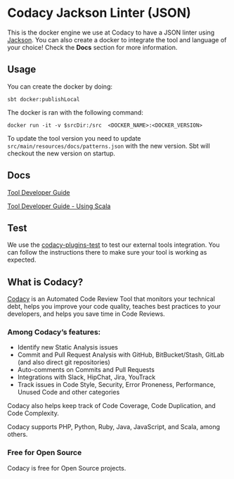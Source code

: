 # Codacy Jackson Linter (JSON)

This is the docker engine we use at Codacy to have a JSON linter using [Jackson](https://github.com/FasterXML/jackson-core).
You can also create a docker to integrate the tool and language of your choice!
Check the **Docs** section for more information.

## Usage

You can create the docker by doing:

    sbt docker:publishLocal

The docker is ran with the following command:

    docker run -it -v $srcDir:/src  <DOCKER_NAME>:<DOCKER_VERSION>

To update the tool version you need to update `src/main/resources/docs/patterns.json` with
the new version. Sbt will checkout the new version on startup.

## Docs

[Tool Developer Guide](https://support.codacy.com/hc/en-us/articles/207994725-Tool-Developer-Guide)

[Tool Developer Guide - Using Scala](https://support.codacy.com/hc/en-us/articles/207280379-Tool-Developer-Guide-Using-Scala)

## Test

We use the [codacy-plugins-test](https://github.com/codacy/codacy-plugins-test) to test our external tools integration.
You can follow the instructions there to make sure your tool is working as expected.

## What is Codacy?

[Codacy](https://www.codacy.com/) is an Automated Code Review Tool that monitors your technical debt, helps you improve your code quality, teaches best practices to your developers, and helps you save time in Code Reviews.

### Among Codacy’s features:

-   Identify new Static Analysis issues
-   Commit and Pull Request Analysis with GitHub, BitBucket/Stash, GitLab (and also direct git repositories)
-   Auto-comments on Commits and Pull Requests
-   Integrations with Slack, HipChat, Jira, YouTrack
-   Track issues in Code Style, Security, Error Proneness, Performance, Unused Code and other categories

Codacy also helps keep track of Code Coverage, Code Duplication, and Code Complexity.

Codacy supports PHP, Python, Ruby, Java, JavaScript, and Scala, among others.

### Free for Open Source

Codacy is free for Open Source projects.
